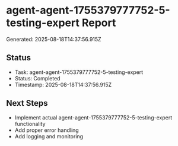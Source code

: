 # agent-agent-1755379777752-5-testing-expert Report

Generated: 2025-08-18T14:37:56.915Z

## Status
- Task: agent-agent-1755379777752-5-testing-expert
- Status: Completed
- Timestamp: 2025-08-18T14:37:56.915Z

## Next Steps
- Implement actual agent-agent-1755379777752-5-testing-expert functionality
- Add proper error handling
- Add logging and monitoring
